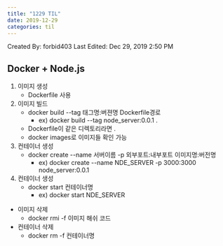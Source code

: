 ```yaml
---
title: "1229 TIL"
date: 2019-12-29
categories: til
---
```


Created By: forbid403
Last Edited: Dec 29, 2019 2:50 PM

## Docker + Node.js

1. 이미지 생성
    - Dockerfile 사용
2. 이미지 빌드
    - docker build --tag 태그명:버젼명 Dockerfile경로
        - ex) docker build --tag node_server:0.0.1 .
    - Dockerfile이 같은 디렉토리라면 .
    - docker images로 이미지들 확인 가능
3. 컨테이너 생성
    - docker create --name 서버이름 -p 외부포트:내부포트 이미지명:버전명
        - ex) docker create --name NDE_SERVER -p 3000:3000 node_server:0.0.1
4. 컨테이너 생성
    - docker start 컨테이너명
        - ex) docker start NDE_SERVER

- 이미지 삭제
    - docker rmi -f 이미지 해쉬 코드
- 컨테이너 삭제
    - docker rm -f 컨테이너명
